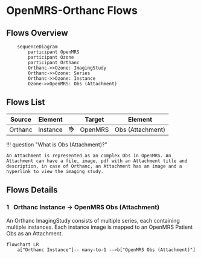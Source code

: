 # OpenMRS-Orthanc Flows

## Flows Overview

``` mermaid
    sequenceDiagram
        participant OpenMRS
        participant Ozone
        participant Orthanc
        Orthanc->>Ozone: ImagingStudy
        Orthanc->>Ozone: Series
        Orthanc->>Ozone: Instance
        Ozone->>OpenMRS: Obs (Attachment)
```

## Flows List

| Source |Element| |Target|         Element          |
|:------:|:---:|:---:|:---:|:------------------------:|
|Orthanc |Instance|⭆|OpenMRS| Obs (Attachment) |


!!! question "What is Obs (Attachment)?"

    An Attachment is represented as an complex Obs in OpenMRS. An Attachment can have a file, image, pdf with an Attachment title and description, in case of Orthanc, an Attachment has an image and a hyperlink to view the imaging study.

## Flows Details

### **1** &nbsp; Orthanc Instance → OpenMRS Obs (Attachment)

An Orthanc ImagingStudy consists of multiple series, each containing multiple instances. Each instance image is mapped to an OpenMRS Patient Obs as an Attachment.

``` mermaid
flowchart LR
    a["Orthanc Instance"]-- many-to-1 -->b["OpenMRS Obs (Attachment)"]
```

